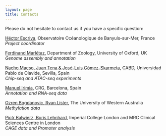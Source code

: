 ```yaml
---
layout: page
title: Contacts
---
```


Please do not hesitate to contact us if you have a specific question: 

[Héctor Escriva](http://www.obs-banyuls.fr/annuaire/fiche.php?id=184), Observatoire Océanologique de Banyuls-sur-Mer, France   
*Project coordinator*

[Ferdinand Marlétaz](http://www.zoo.ox.ac.uk/people/view/marletaz_f.htm), Department of Zoology, University of Oxford, UK    
*Genome assembly and annotation*

[Nacho Maeso, Juan Tena & José-Luis Gómez-Skarmeta](https://www.upo.es/CABD/GomezSkarmetaLab/people.html), CABD, Universidad Pablo de Olavide, Sevilla, Spain   
*Chip-seq and ATAC-seq experiments*

[Manuel Irimia](http://www.crg.eu/en/manuel_irimia), CRG, Barcelona, Spain   
*Annotation and RNA-seq data*

[Ozren Bogdanovic, Ryan Lister](http://listerlab.org/people.html), The University of Western Australia   
*Methylation data*

[Piotr Balwierz, Boris Lehnhard](http://group.genereg.net/people/), Imperial College London and MRC Clinical Sciences Centre in London  
*CAGE data and Promoter analysis*




